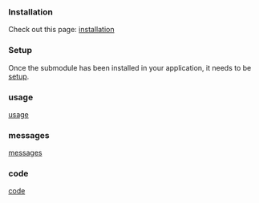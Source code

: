 
<!--@include: ../../src/windows/docs/intro.md-->

### Installation

Check out this page: [installation](../../src/windows/docs/installation.md)

### Setup

Once the submodule has been installed in your application, it needs to be [setup](../../src/windows/docs/setup.md).

### usage

[usage](../../src/windows/docs/usage.md)

### messages

[messages](../../src/windows/docs/messages.md)

### code

[code](../../src/windows/docs/code.md)

